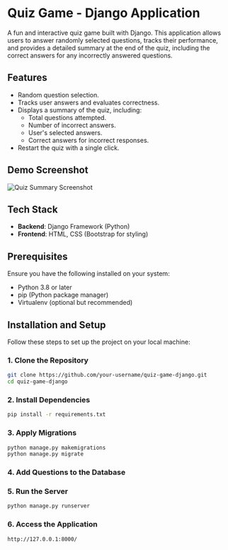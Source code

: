 # Quiz Game - Django Application

A fun and interactive quiz game built with Django. This application allows users to answer randomly selected questions, tracks their performance, and provides a detailed summary at the end of the quiz, including the correct answers for any incorrectly answered questions.

## Features
- Random question selection.
- Tracks user answers and evaluates correctness.
- Displays a summary of the quiz, including:
  - Total questions attempted.
  - Number of incorrect answers.
  - User's selected answers.
  - Correct answers for incorrect responses.
- Restart the quiz with a single click.

## Demo Screenshot
![Quiz Summary Screenshot](link-to-your-screenshot)

## Tech Stack
- **Backend**: Django Framework (Python)
- **Frontend**: HTML, CSS (Bootstrap for styling)

## Prerequisites
Ensure you have the following installed on your system:
- Python 3.8 or later
- pip (Python package manager)
- Virtualenv (optional but recommended)

## Installation and Setup

Follow these steps to set up the project on your local machine:

### 1. Clone the Repository
```bash
git clone https://github.com/your-username/quiz-game-django.git
cd quiz-game-django
```

### 2. Install Dependencies
```bash
pip install -r requirements.txt
```

### 3. Apply Migrations
```bash
python manage.py makemigrations
python manage.py migrate
```

### 4. Add Questions to the Database

### 5. Run the Server
```bash
python manage.py runserver
```

### 6. Access the Application
```bash
http://127.0.0.1:8000/
```
